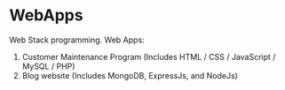 # WebApps
Web Stack programming. 
Web Apps:
1. Customer Maintenance Program (Includes HTML / CSS / JavaScript / MySQL / PHP)
2. Blog website (Includes MongoDB, ExpressJs, and NodeJs)
